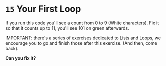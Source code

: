 # `15` Your First Loop

If you run this code you'll see a count from 0 to 9 (White characters).  Fix it so that it counts up to 11, you'll see 101 on green afterwards.

IMPORTANT: there's a series of exercises dedicated to Lists and Loops, we encourage you to go and finish those after this exercise. (And then, come back).

**Can you fix it?**
